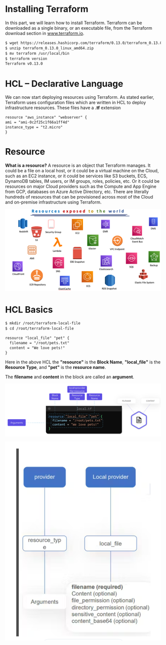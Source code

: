 # Installing Terraform

In this part, we will learn how to install Terraform. Terraform can be downloaded as a single binary, or an executable file, from the Terraform download section in www.terraform.io.

```sh
$ wget https://releases.hashicorp.com/terraform/0.13.0/terraform_0.13.0_linux_amd64.zip
$ unzip terraform_0.13.0_linux_amd64.zip
$ mv terraform /usr/local/bin
$ terraform version
Terraform v0.13.0
```

# HCL – Declarative Language

 We can now start deploying resources using Terraform. As stated earlier, Terraform uses configuration files which are written in HCL to deploy infrastructure resources. These files have a **.tf** extension

```hcl
resource "aws_instance" "webserver" {
ami = "ami-0c2f25c1f66a1ff4d"
instance_type = "t2.micro"
}
```

# Resource
**What is a resource?** 
A resource is an object that Terraform manages. It could be a file on a local host, or it could be a virtual machine on the Cloud, such as an EC2 instance, or it could be services like S3 buckets, ECS, DynamoDB tables, IM users, or IM groups, roles, policies, etc. Or it could be resources on major Cloud providers such as the Compute and App Engine from GCP, databases on Azure Active Directory, etc. There are literally hundreds of resources that can be provisioned across most of the Cloud and on-premise infrastructure using Terraform. 

![ScreenShot](/assets/ressources.png)

# HCL Basics

```sh
$ mkdir /root/terraform-local-file
$ cd /root/terraform-local-file
```
```hcl
resource "local_file" "pet" {
  filename = "/root/pets.txt"
  content = "We love pets!"
}
```

Here in the above HCL the **"resource"** is the **Block Name**, **"local_file"** is the **Resource Type**, and **"pet"** is the **resource name**.

The **filename** and **content** in the block are called an **argument**.

![ScreenShot](/assets/hclbaiscs.PNG)

![ScreenShot](/assets/hclbaiscs1.PNG)